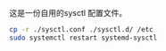 这是一份自用的sysctl 配置文件。

```bash
cp -r ./sysctl.conf ./sysctl.d/ /etc
sudo systemctl restart systemd-sysctl
```

